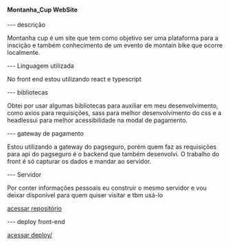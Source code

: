 #### Montanha_Cup WebSite 

--- descrição

Montanha cup é um site que tem como objetivo ser uma plataforma para a inscição e também conhecimento de um evento de montain bike que ocorre localmente.

--- Linguagem utilizada

No front end estou utilizando react e typescript 

--- bibliotecas

Obtei por usar algumas bibliotecas para auxiliar em meu desenvolvimento, como axios para requisições, sass para melhor desenvolvimento do css e a headlessui para melhor acessibilidade na modal de pagamento.

--- gateway de pagamento

Estou utilizando a gateway do pagseguro, porém quem faz as requisições para api do pagseguro é o backend que também desenvolvi. O trabalho do front é só capturar os dados e mandar ao servidor.

--- Servidor

Por conter informações pessoais eu construir o mesmo servidor e vou deixar disponível para quem quiser visitar e tbm usá-lo

<a href="#">acessar repositório</a>

--- deploy front-end

<a href="https://montanha-cup-react.vercel.app/" target="_blank">acessar deploy/</a>